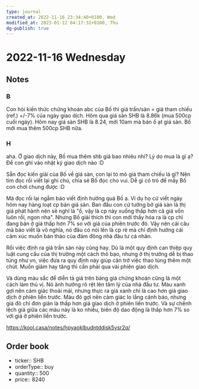 ```yaml
---
type: journal
created_at: 2022-11-16 23:34:40+0100, Wed
modified_at: 2023-01-12 04:17:32+0100, Thu
dg-publish: true
---
```

# 2022-11-16 Wednesday

## Notes

### B

Con hỏi kiến thức chứng khoán abc của Bố thì giá trần/sàn = giá tham chiếu (ref.) +/-7% của ngày giao dịch.
Hôm qua giá sàn SHB là 8.86k (mua 500cp cuối ngày). Hôm nay giá sàn SHB là 8.24, mới 10am mà bán ồ ạt giá sàn. Bố mới mua thêm 500cp SHB nữa.

### H

aha. Ở giao dịch này, Bố mua thêm shb giá bao nhiêu nhỉ? Lý do mua là gì ạ? Để con ghi vào nhật ký giao dịch nào :D

Sẵn đọc kiến giải của Bố về giá sàn, con lại tò mò giá tham chiếu là gì? Nên tìm đọc rồi viết lại ghi chú, chia sẻ Bố đọc cho vui. Dễ gì có trò để mấy Bố con chơi chung được :D

Mà đọc rồi lại ngẫm báo viết định hướng quá Bố ạ. Ví dụ họ cứ viết ngày hôm nay hàng loạt cp bán giá sàn. Ban đầu con cứ tưởng bở giá sàn là thị giá phát hành nên sẽ nghĩ là "ồ, vậy là cp này xuống thấp hơn cả giá vốn luôn rồi, ngon nha". Nhưng Bố giải thích thì con mới thấy hóa ra là cp chỉ đang bán ở giá thấp hơn 7% so với giá của phiên trước đó. Vậy nên cái câu mà báo viết là vô nghĩa, nó đâu có nói lên là cp rẻ mà chỉ định hướng cái cảm xúc muốn bán tháo của đám đông nhà đâu tư cá nhân.

Rồi việc định ra giá trần sàn này cũng hay. Dù là một quy định can thiệp quy luật cung cầu của thị trường một cách thô bạo, nhưng ở thị trường dễ bị thao túng như vn, việc đưa ra quy định này giúp cản trở việc thao túng thêm một chút. Muốn giảm hay tăng thì cần phải qua vài phiên giao dịch.

Và dùng màu sắc để diễn tả giá trên bảng giá chứng khoán cũng là một cách làm thú vị. Nó ảnh hưởng rõ rệt lên tâm lý của nhà đầu tư. Màu xanh gợi nên cảm giác thoải mái, nhưng thực ra giá xanh chỉ là cao hơn giá giao dịch ở phiên liền trước. Màu đỏ gợi nên cảm giác lo lắng cảnh báo, nhưng giá đỏ chỉ đơn giản là thấp hơn giá giao dịch ở phiên liền trước. Và sự chênh lệch giá giữa các màu này là ko nhiều, biên độ dao động là thấp hơn 7% so với giá ở phiên liền trước.

https://kool.casa/notes/hpyaoklbudntddisk5ysr2q/

## Order book

- ticker:: SHB
- orderType:: buy
- quantity:: 500
- price:: 8240
